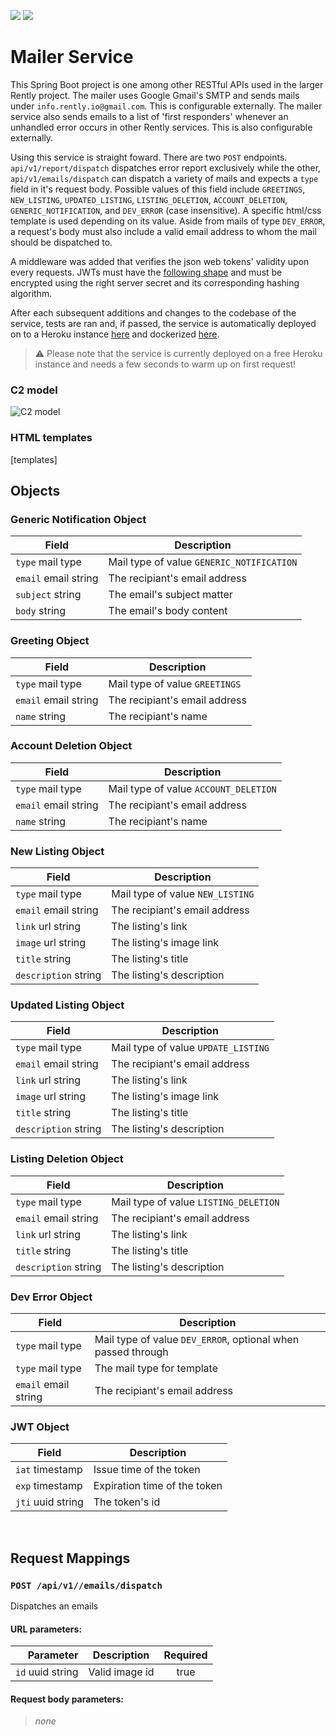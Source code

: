<p>
  <img src="https://github.com/rently-io/mailer-service/actions/workflows/ci.yml/badge.svg" />
  <img src="https://github.com/rently-io/mailer-service/actions/workflows/cd.yml/badge.svg" />
</p>

# Mailer Service

This Spring Boot project is one among other RESTful APIs used in the larger Rently project. The mailer uses Google Gmail's SMTP and sends mails under `info.rently.io@gmail.com`. This is configurable externally. The mailer service also sends emails to a list of 'first responders' whenever an unhandled error occurs in other Rently services. This is also configurable externally.

Using this service is straight foward. There are two `POST` endpoints. `api/v1/report/dispatch` dispatches error report exclusively while the other, `api/v1/emails/dispatch` can dispatch a variety of mails and expects a `type` field in it's request body. Possible values of this field include `GREETINGS`, `NEW_LISTING`, `UPDATED_LISTING`, `LISTING_DELETION`, `ACCOUNT_DELETION`, `GENERIC_NOTIFICATION`, and `DEV_ERROR` (case insensitive). A specific html/css template is used depending on its value. Aside from mails of type `DEV_ERROR`, a request's body must also include a valid email address to whom the mail should be dispatched to.

A middleware was added that verifies the json web tokens' validity upon every requests. JWTs must have the [following shape](#jwt-object]) and must be encrypted using the right server secret and its corresponding hashing algorithm.

After each subsequent additions and changes to the codebase of the service, tests are ran and, if passed, the service is automatically deployed on to a Heroku instance [here](https://mailer-service-rently.herokuapp.com/) and dockerized [here](https://hub.docker.com/repository/docker/dockeroo80/rently-mailer-service).

> ⚠️ Please note that the service is currently deployed on a free Heroku instance and needs a few seconds to warm up on first request!

### C2 model
![C2 model](https://i.imgur.com/CqQbDQA.png)

### HTML templates

[templates]

## Objects

### Generic Notification Object

| **Field**            | **Description**               |
| -------------------- | ----------------------------- |
| `type` mail type     | Mail type of value `GENERIC_NOTIFICATION` |
| `email` email string | The recipiant's email address |
| `subject` string     | The email's subject matter    |
| `body` string        | The email's body content      |

### Greeting Object

| **Field**            | **Description**               |
| -------------------- | ----------------------------- |
| `type` mail type     | Mail type of value `GREETINGS` |
| `email` email string | The recipiant's email address |
| `name` string        | The recipiant's name          |

### Account Deletion Object

| **Field**            | **Description**               |
| -------------------- | ----------------------------- |
| `type` mail type     | Mail type of value `ACCOUNT_DELETION` |
| `email` email string | The recipiant's email address |
| `name` string        | The recipiant's name          |

### New Listing Object

| **Field**            | **Description**               |
| -------------------- | ----------------------------- |
| `type` mail type     | Mail type of value `NEW_LISTING` |
| `email` email string | The recipiant's email address |
| `link` url string    | The listing's link            |
| `image` url string   | The listing's image link      |
| `title` string       | The listing's title           |
| `description` string | The listing's description     |

### Updated Listing Object

| **Field**            | **Description**               |
| -------------------- | ----------------------------- |
| `type` mail type     | Mail type of value `UPDATE_LISTING` |
| `email` email string | The recipiant's email address |
| `link` url string    | The listing's link            |
| `image` url string   | The listing's image link      |
| `title` string       | The listing's title           |
| `description` string | The listing's description     |

### Listing Deletion Object

| **Field**            | **Description**               |
| -------------------- | ----------------------------- |
| `type` mail type     | Mail type of value `LISTING_DELETION` |
| `email` email string | The recipiant's email address |
| `link` url string    | The listing's link            |
| `title` string       | The listing's title           |
| `description` string | The listing's description     |

### Dev Error Object

| **Field**            | **Description**               |
| -------------------- | ----------------------------- |
| `type` mail type     | Mail type of value `DEV_ERROR`, optional when passed through  |
| `type` mail type     | The mail type for template    |
| `email` email string | The recipiant's email address |

### JWT Object

| **Field**         | **Description**              |
| ----------------- | ---------------------------- |
| `iat` timestamp   | Issue time of the token      |
| `exp` timestamp   | Expiration time of the token |
| `jti` uuid string | The token's id               |

<br />

## Request Mappings

### `POST /api/v1//emails/dispatch`

Dispatches an emails 

#### URL parameters:

|       **Parameter** | **Description**           | **Required** |
| ------------------: | ------------------------- | :----------: |
|   `id` uuid string       | Valid image id            |     true     |

#### Request body parameters:

> _none_
